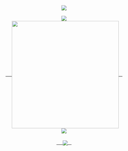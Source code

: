 <div align="center">
  <img align="center" src="https://media.tenor.com/h-t5fuPwQF0AAAAM/pikachu-pokemon.gif"/>
</div><br>

<div align="center" style="line-height: 0;">
  <img src="https://readme-typing-svg.herokuapp.com?size=30&color=ff0&center=true&vCenter=true&width=800&lines=wsg+gng+my+name+jes">
</div>


<div align="center">
  <a href="https://github.com/anuraghazra/github-readme-stats">
    <img align="center" src="https://github-readme-stats.vercel.app/api/top-langs/?username=nouboi100&layout=pie&hide=dockerfile,shell,vba,php,vim%20script,blade,ruby,VCL,Lua&langs_count=6&hide_border=true&theme=dark" width="338px" />
  </a>
</div>
<div align="center">
  <img src="https://github-readme-stats.vercel.app/api?username=nouboi100&theme=dark&show_icons=true">
</div>
<br>
<div align="center">
  <a href="https://github.com/ryo-ma/github-profile-trophy">
    <img align="center" src="https://github-profile-trophy.vercel.app/?username=ryo-ma&theme=oldie&title=-Issues,-PullRequest" />
  </a>
</div>
